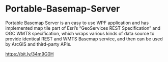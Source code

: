 # Portable-Basemap-Server

Portable Basemap Server is an easy to use WPF application and has implemented map tile part of Esri’s “GeoServices REST Specification” and OGC WMTS specification, which wraps various kinds of data source to provide identical REST and WMTS Basemap service, and then can be used by ArcGIS and third-party APIs. 

https://bit.ly/34m9G0H
